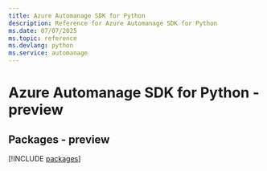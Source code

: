 ```yaml
---
title: Azure Automanage SDK for Python
description: Reference for Azure Automanage SDK for Python
ms.date: 07/07/2025
ms.topic: reference
ms.devlang: python
ms.service: automanage
---
```

# Azure Automanage SDK for Python - preview
## Packages - preview
[!INCLUDE [packages](automanage-index.md)]